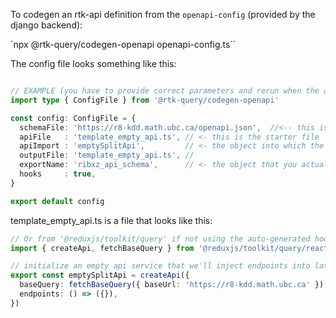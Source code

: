 To codegen an rtk-api definition from the `openapi-config` (provided by the django backend):


`npx @rtk-query/codegen-openapi openapi-config.ts``


The config file looks something like this:

```typescript

// EXAMPLE (you have to provide correct parameters and rerun when the api changes)
import type { ConfigFile } from '@rtk-query/codegen-openapi'

const config: ConfigFile = {
  schemaFile: 'https://r8-kdd.math.ubc.ca/openapi.json',  //<-- this is where you get the actual schema from
  apiFile   : 'template_empty_api.ts', // <- this is the starter file 
  apiImport : 'emptySplitApi',         // <- the object into which the new api will be injected
  outputFile: 'template_empty_api.ts', // 
  exportName: 'ribxz_api_schema',      // <- the object that you actually want to import into the store at the end
  hooks     : true,
}

export default config
```


template_empty_api.ts is a file that looks like this:

```typescript
// Or from '@reduxjs/toolkit/query' if not using the auto-generated hooks
import { createApi, fetchBaseQuery } from '@reduxjs/toolkit/query/react'

// initialize an empty api service that we'll inject endpoints into later as needed
export const emptySplitApi = createApi({
  baseQuery: fetchBaseQuery({ baseUrl: 'https://r8-kdd.math.ubc.ca' }),
  endpoints: () => ({}),
})
```